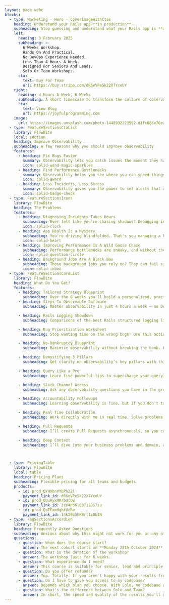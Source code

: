 ```yaml
---
layout: page.webc
blocks: 
  - type: Marketing - Hero - CoverImageWithCtas
    heading: Understand your Rails app **in production**
    subheading: Stop guessing and understand what your Rails app is **actually doing** in production.
    left:
      heading: 3 February 2025
      subheading: >-
        6 Weeks Workshop.
        Hands On And Practical.
        No DevOps Experience Needed.
        Less Than 4 Hours A Week.
        Designed For Seniors And Leads.
        Solo Or Team Workshops.
      cta:
        text: Buy For Team
        url: https://buy.stripe.com/dR6eVPeSk22X7YceUY
    right:
      heading: 4 Hours A Week, 6 Weeks
      subheading: A short timescale to transform the culture of observability in your team. No DevOps experience needed.
      cta:
        text: View Blog
        url: https://joyfulprogramming.com
    image:
      url: https://images.unsplash.com/photo-1448932223592-d1fc686e76ea
  - type: FeatureSectionsCtaList
    library: FlowBite
    local: section
    heading: Improve Observability
    subheading: A few reasons why you should improve observability
    features:
      - heading: Fix Bugs Faster
        summary: Observability lets you catch issues the moment they happen. It's like having X-ray vision for your app, so you can fix problems before they mess with your users' experience. No more guessing games—just quick, effective solutions.
        icon: solid-wand-magic-sparkles
      - heading: Find Performance Bottlenecks
        summary: Observability helps you see where you can speed things up and make everything run smoother. Your users will notice the difference, and they'll keep coming back because they trust your app to perform.
        icon: solid-award
      - heading: Less Incidents, Less Stress
        summary: Observability gives you the power to set alerts that warn you about potential issues before they blow up. It's like having a crystal ball for your app's health, letting you stay ahead of the game and keep everything running smoothly.
        icon: solid-badge-check
  - type: FeatureSectionsIcons
    library: FlowBite
    heading: The Problems
    features:
      - heading: Diagnosing Incidents Takes Hours
        subheading: Ever felt like you're chasing shadows? Debugging incidents without observability is just that. Imagine it's 2 AM - you're squinting at logs trying to figure out why your app just tanked. Not fun, right? Observability transforms your bug hunt into a guided tour. No more guesswork, just straight answers. And yes, you can actually sleep peacefully at night.
        icon: solid-clock
      - heading: App Health Is a Mystery
        subheading: You're driving blindfolded. That's you managing a Rails app without observability. System health? A big question mark. CPU spikes, memory leaks, and you’re none the wiser until your app slows to a crawl—or worse, crashes.
        icon: solid-heart
      - heading: Improving Performance Is A Wild Goose Chase
        subheading: Performance bottlenecks are sneaky, and without the right tools, they're nearly invisible. Trying to connect a profiler to a Rails app in production? Good luck with that. Even if you can figure out the slow areas of the app, without observability you can't accurately determine **why** they're slow.
        icon: solid-question-circle
      - heading: Background Jobs Are A Black Box
        subheading: Those background jobs you rely on? They can fail silently and spectacularly. Without observability, you won’t know until it’s too late. Emails undelivered, reports half-baked—chaos ensues.
        icon: solid-inbox
  - type: FeatureSectionsCardList
    library: FlowBite
    heading: What Do You Get?
    features:
      - heading: Tailored Strategy Blueprint
        subheading: Over the 6 weeks you'll build a personalized, practical, step-by-step action plan designed for your observability needs.
      - heading: Steps To Observable Software
        subheading: Master observability in just 4 hours a week — no DevOps experience required! Learn my simple 5-step process to boost software insights with ease.

      - heading: Rails Logging Showdown
        subheading: Comparisons of the best Rails structured logging libraries. See how they compare to make an solid choice and avoid issues later.

      - heading: Bug Prioritization Worksheet
        subheading: Stop wasting time on the wrong bugs! Use this actionable worksheet to identify the most business-critical issue you want to focus on in the workshop.

      - heading: No-Bankruptcy Blueprint
        subheading: Maximize observability without breaking the bank. Follow this checklist to boost insights while keeping costs under control.

      - heading: Demystifying 3 Pillars
        subheading: Get clarity on observability’s key pillars with this one-page guide. Cut through the vendor BS and finally understand traces, logs, and metrics.

      - heading: Query Like a Pro
        subheading: Learn five powerful tips to supercharge your querying skills in any observability tool — become the data detective your team needs.

      - heading: Slack Channel Access
        subheading: Ask any observability questions you have in the group Slack. We're here to support each other.

      - heading: Accountability Followups
        subheading: Learning observability is fine, but if you don't take action, it's all pointless. I follow up with you every week to help you see real progress against the plan.

      - heading: Real Time Collaboration
        subheading: Work directly with me in real time. Solve problems faster, get immediate feedback and move as one. Whether pairing or mobbing, your team will level up their skills and ship quality instrumentation quicker.

      - heading: Pull Requests
        subheading: I’ll create Pull Requests asynchronously, so you can easily review them during our weekly calls. This ensures you're using our time together effectively. Access needed to your repos.

      - heading: Deep Context
        subheading: I’ll dive into your business problems and domain, applying all my knowledge of observability to your specific challenges. This ensures solutions we create are aligned with your business goals for maximum impact.



  - type: PricingTable
    library: FlowBite
    local: table
    heading: Pricing Plans
    subheading: Flexible pricing for all teams and budgets.
    products:
      - id: prod_QYHXbnVYbPh22l
        payment_link_id: dR6eVPeSk22X7YceUY
      - id: prod_QUuRyxMMrbdtU8
        payment_link_id: 3cs4hb6lO3712DS7su
      - id: prod_QoTFxmHghfUeRo
        payment_link_id: 14k2935hK8rl1zObIN
  - type: FaqSectionsAccordion
    library: FlowBite
    heading: Frequently Asked Questions
    subheading: Anxious about why this might not work for you or any of the details? Here are answers to questions you may have.
    questions:
      - question: When does the course start?
        answer: The next cohort starts on **Monday 28th October 2024**. There will be cohorts every few months so if you can't make those sessions, I can fit you on a later cohort.
      - question: What is the duration of the workshop?
        answer: The workshop lasts for 6 weeks.
      - question: What experience do I need?
        answer: This course is suitable for senior, lead and principle Ruby engineers. If you're at a junior or mid level position, it may be information overload. You don't need any special DevOps experience or knowledge of any observability tool.
      - question: Do you offer refunds?
        answer: Yup. Totally. If you aren't happy with your results from the 6 week course tell me why after the course is over and I'll happily refund you. For this to be valid you must have shown up for every session, put in the effort to apply the material to your real life problem and done all homework set for you. :)
      - question: Do I have to give you access to my codebase?
        answer: Depends which plan you choose. With Solo, no codebase access needed. Solo is designed for you to try my services out in a low cost low risk way. I will need to know the details of the bug you've selected though so I can help you. How much you reveal to me is your call. With Team, I need codebase access so I can help your team debug and fix issues in real time. I'm happy to sign any NDA your team have. Part of the team plan includes me creating pull requests for you to show you a way of adding observability.
      - question: What's the difference between Solo and Team?
        answer: In short, the speed and quality of the results you'll get. **Solo plan:** I'm relying on you to do all the work of building instrumentation. You'll be in group coaching sessions with other engineers. I will show you the guidelines you need to work within to get great results. **Team plan:** I give your team personalised support to achieve better results faster. We learn together as a group, which means all of your team benefits from the sessions. We use mobbing and pairing to achieve that with an emphasis on learning by writing code in your codebase. I familiarise myself with your business problem and domain.
---
```

